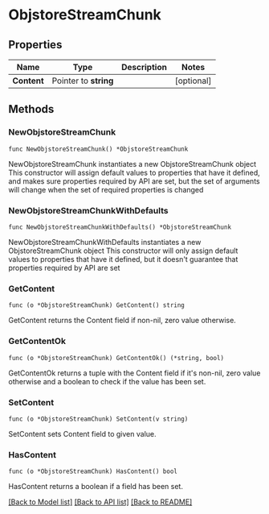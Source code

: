 # ObjstoreStreamChunk

## Properties

Name | Type | Description | Notes
------------ | ------------- | ------------- | -------------
**Content** | Pointer to **string** |  | [optional] 

## Methods

### NewObjstoreStreamChunk

`func NewObjstoreStreamChunk() *ObjstoreStreamChunk`

NewObjstoreStreamChunk instantiates a new ObjstoreStreamChunk object
This constructor will assign default values to properties that have it defined,
and makes sure properties required by API are set, but the set of arguments
will change when the set of required properties is changed

### NewObjstoreStreamChunkWithDefaults

`func NewObjstoreStreamChunkWithDefaults() *ObjstoreStreamChunk`

NewObjstoreStreamChunkWithDefaults instantiates a new ObjstoreStreamChunk object
This constructor will only assign default values to properties that have it defined,
but it doesn't guarantee that properties required by API are set

### GetContent

`func (o *ObjstoreStreamChunk) GetContent() string`

GetContent returns the Content field if non-nil, zero value otherwise.

### GetContentOk

`func (o *ObjstoreStreamChunk) GetContentOk() (*string, bool)`

GetContentOk returns a tuple with the Content field if it's non-nil, zero value otherwise
and a boolean to check if the value has been set.

### SetContent

`func (o *ObjstoreStreamChunk) SetContent(v string)`

SetContent sets Content field to given value.

### HasContent

`func (o *ObjstoreStreamChunk) HasContent() bool`

HasContent returns a boolean if a field has been set.


[[Back to Model list]](../README.md#documentation-for-models) [[Back to API list]](../README.md#documentation-for-api-endpoints) [[Back to README]](../README.md)



